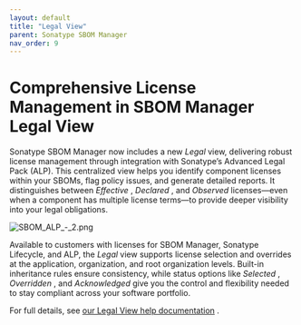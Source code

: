 ```yaml
---
layout: default
title: "Legal View"
parent: Sonatype SBOM Manager
nav_order: 9
---
```


# Comprehensive License Management in SBOM Manager Legal View

Sonatype SBOM Manager now includes a new *Legal* view, delivering robust license management through integration with Sonatype’s Advanced Legal Pack (ALP). This centralized view helps you identify component licenses within your SBOMs, flag policy issues, and generate detailed reports. It distinguishes between *Effective* , *Declared* , and *Observed* licenses—even when a component has multiple license terms—to provide deeper visibility into your legal obligations.

![SBOM_ALP_-_2.png](/docs-at-surgery-poc/assets/images/uuid-5dc3ca1e-a5bd-36be-1b32-017b0116393f.png)

Available to customers with licenses for SBOM Manager, Sonatype Lifecycle, and ALP, the *Legal* view supports license selection and overrides at the application, organization, and root organization levels. Built-in inheritance rules ensure consistency, while status options like *Selected* , *Overridden* , and *Acknowledged* give you the control and flexibility needed to stay compliant across your software portfolio.

For full details, see [our Legal View help documentation](#UUID-534cb1bb-a1c0-ee08-acd9-f1a176532748) .
